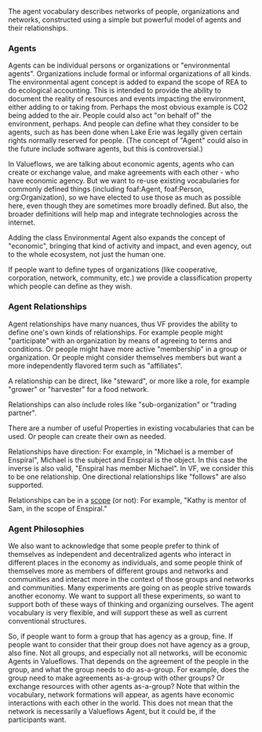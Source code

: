 The agent vocabulary describes networks of people, organizations and networks, constructed using a simple but powerful model of agents and their relationships.

### Agents

Agents can be individual persons or organizations or "environmental agents". Organizations include formal or informal organizations of all kinds. The environmental agent concept is added to expand the scope of REA to do ecological accounting. This is intended to provide the ability to document the reality of resources and events impacting the environment, either adding to or taking from.  Perhaps the most obvious example is CO2 being added to the air.  People could also act "on behalf of" the environment, perhaps.  And people can define what they consider to be agents, such as has been done when Lake Erie was legally given certain rights normally reserved for people. (The concept of "Agent" could also in the future include software agents, but this is controversial.)

In Valueflows, we are talking about economic agents, agents who can create or exchange value, and make agreements with each other - who have economic agency.  But we want to re-use existing vocabularies for commonly defined things (including foaf:Agent, foaf:Person, org:Organization), so we have elected to use those as much as possible here, even though they are sometimes more broadly defined.  But also, the broader definitions will help map and integrate technologies across the internet.

Adding the class Environmental Agent also expands the concept of "economic", bringing that kind of activity and impact, and even agency, out to the whole ecosystem, not just the human one.

If people want to define types of organizations (like cooperative, corporation, network, community, etc.) we provide a classification property which people can define as they wish.

### Agent Relationships

Agent relationships have many nuances, thus VF provides the ability to define one's own kinds of relationships.  For example people might "participate" with an organization by means of agreeing to terms and conditions.  Or people might have more active "membership" in a group or organization.  Or people might consider themselves members but want a more independently flavored term such as "affiliates".

A relationship can be direct, like "steward", or more like a role, for example "grower" or "harvester" for a food network.

Relationships can also include roles like "sub-organization" or "trading partner".

There are a number of useful Properties in existing vocabularies that can be used. Or people can create their own as needed.

Relationships have direction: For example, in "Michael is a member of Enspiral", Michael is the subject and Enspiral is the object.  In this case the inverse is also valid, "Enspiral has member Michael". In VF, we consider this to be one relationship.  One directional relationships like "follows" are also supported.

Relationships can be in a [scope](scoping.md) (or not): For example, "Kathy is mentor of Sam, in the scope of Enspiral."

### Agent Philosophies

We also want to acknowledge that some people prefer to think of themselves as independent and decentralized agents who interact in different places in the economy as individuals, and some people think of themselves more as members of different groups and networks and communities and interact more in the context of those groups and networks and communities.  Many experiments are going on as people strive towards another economy.  We want to support all these experiments, so want to support both of these ways of thinking and organizing ourselves.  The agent vocabulary is very flexible, and will support these as well as current conventional structures.

So, if people want to form a group that has agency as a group, fine.  If people want to consider that their group does not have agency as a group, also fine.  Not all groups, and especially not all networks, will be economic Agents in Valueflows. That depends on the agreement of the people in the group, and what the group needs to do as-a-group. For example, does the group need to make agreements as-a-group with other groups? Or exchange resources with other agents as-a-group?  Note that within the vocabulary, network formations will appear, as agents have economic interactions with each other in the world.  This does not mean that the network is necessarily a Valueflows Agent, but it could be, if the participants want.
